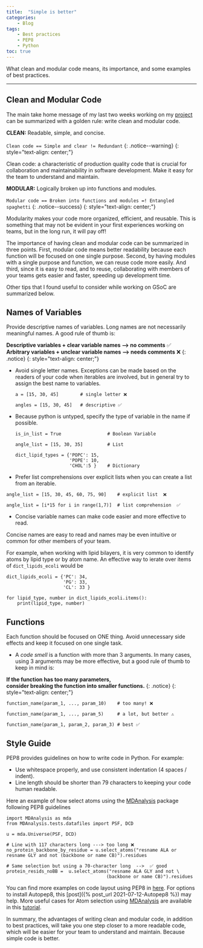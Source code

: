 ```yaml
---
title:  "Simple is better" 
categories: 
    - Blog 
tags: 
    - Best practices 
    - PEP8 
    - Python
toc: true
---
```


What clean and modular code means, its importance, and some examples of best
practices.

---------------------------

## Clean and Modular Code 

The main take home message of my last two weeks working on my [project]
can be summarized with a golden rule: write clean and modular code.


**CLEAN:** Readable, simple, and concise. <br><br>
`Clean code == Simple and clear != Redundant`
{: .notice--warning} 
{: style="text-align: center;"}


Clean code: a characteristic of production quality code that is crucial for collaboration
and maintainability in software development. Make it easy for the team to
understand and maintain.


**MODULAR:** Logically broken up into functions and modules. <br><br>
`Modular code == Broken into functions and modules =! Entangled spaghetti`
{: .notice--success}
{: style="text-align: center;"}


Modularity makes your code more organized, efficient, and reusable. This is something
that may not be evident in your first experiences working on teams, but in the
long run, it will pay off!

The importance of having clean and modular code can be summarized in three
points. First, modular code means better readability because each function will
be focused on one single purpose. Second, by having modules with a single
purpose and function, we can reuse code more easily. And third, since it is easy
to read, and to reuse, collaborating with members of your teams gets easier and
faster, speeding up development time.


Other tips that I found useful to consider while working on GSoC are summarized below.

## Names of Variables

Provide descriptive names of variables. Long names are not necessarily
meaningful names. A good rule of thumb is: 


**Descriptive variables + clear variable names --> no comments** ✅ <br>
**Arbitrary variables + unclear variable names --> needs comments** ❌
{: .notice}
{: style="text-align: center;"}

-   Avoid single letter names. Exceptions can be made based on the readers of
    your code when iterables are involved, but in general try to assign the best name to variables.

    ```
    a = [15, 30, 45]        # single letter ❌

    angles = [15, 30, 45]   # descriptive ✅ 
    ```

-   Because python is untyped, specify the type of variable in the name if possible.

    ```
    is_in_list = True                 # Boolean Variable

    angle_list = [15, 30, 35]         # List
    
    dict_lipid_types = {'POPC': 15, 
                        'POPE': 10, 
                        'CHOL':5 }    # Dictionary
    ```

-   Prefer list comprehensions over explicit lists when you can create a list from an iterable.

```
angle_list = [15, 30, 45, 60, 75, 90]    # explicit list  ❌

angle_list = [i*15 for i in range(1,7)]  # list comprehension  ✅ 
```

- Concise variable names can make code easier and more effective to read.

Concise names are easy to read and names may be even intuitive or common for
other members of your team. 

For example, when working with lipid bilayers, it is very common to identify
atoms by lipid type or by atom name. An effective way to ierate over items of
`dict_lipids_ecoli` would be


```
dict_lipids_ecoli = {'PC': 34, 
                     'PG': 33, 
                     'CL': 33 }   

for lipid_type, number in dict_lipids_ecoli.items():
    print(lipid_type, number)

```


## Functions 
Each function should be focused on ONE thing. Avoid unnecessary
side effects and keep it focused on one single task.


- A _code smell_ is a function with more than 3 arguments. In many cases, using
  3 arguments may be more effective, but a good rule of thumb to keep in mind is:

**If the function has too many parameters, <br> consider breaking the function
into smaller functions.** {: .notice} {: style="text-align: center;"}

```
function_name(param_1, ..., param_10)    # too many! ❌

function_name(param_1, ..., param_5)     # a lot, but better ⚠️

function_name(param_1, param_2, param_3) # best ✅ 
```



## Style Guide
PEP8 provides guidelines on how to write code in Python. For example:

- Use whitespace properly, and use consistent indentation (4 spaces / indent).
- Line length should be shorter than 79 characters to keeping your code human readable. 

Here an example of how select atoms using the [MDAnalysis] package following PEP8 guidelines

```
import MDAnalysis as mda
from MDAnalysis.tests.datafiles import PSF, DCD

u = mda.Universe(PSF, DCD)

# Line with 117 characters long ---> too long ❌
no_protein_backbone_by_residue = u.select_atoms("resname ALA or resname GLY and not (backbone or name CB)").residues

# Same selection but using a 70-character long  -->  ✅ good
protein_resids_noBB =  u.select_atoms("resname ALA GLY and not \
                                     (backbone or name CB)").residues
```


You can find more examples on code layout using PEP8 in [here]. For options to
install Autopep8, this [post]({% post_url 2021-07-12-Autopep8 %}) may help. More
useful cases for Atom selection using [MDAnalysis] are available in this
[tutorial].


In summary, the advantages of writing clean and modular code, in addition to
best practices, will take you one step closer to a more readable code, which
will be easier for your team to understand and maintain. Because simple code is
better. 


[GSoC]: https://summerofcode.withgoogle.com
[project]: https://summerofcode.withgoogle.com/projects/#5098282306502656
[MDAnalysis]: https://github.com/MDAnalysis
[here]: https://www.python.org/dev/peps/pep-0008/?#code-lay-out
[tutorial]: https://www.mdanalysis.org/MDAnalysisTutorial/basics.html